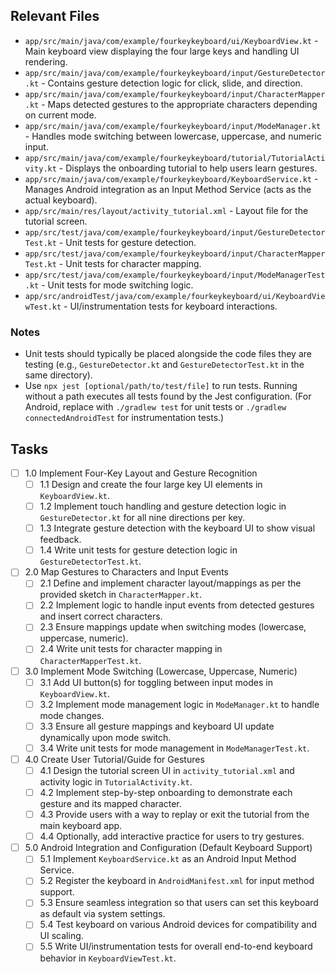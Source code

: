 ## Relevant Files
- `app/src/main/java/com/example/fourkeykeyboard/ui/KeyboardView.kt` - Main keyboard view displaying the four large keys and handling UI rendering.
- `app/src/main/java/com/example/fourkeykeyboard/input/GestureDetector.kt` - Contains gesture detection logic for click, slide, and direction.
- `app/src/main/java/com/example/fourkeykeyboard/input/CharacterMapper.kt` - Maps detected gestures to the appropriate characters depending on current mode.
- `app/src/main/java/com/example/fourkeykeyboard/input/ModeManager.kt` - Handles mode switching between lowercase, uppercase, and numeric input.
- `app/src/main/java/com/example/fourkeykeyboard/tutorial/TutorialActivity.kt` - Displays the onboarding tutorial to help users learn gestures.
- `app/src/main/java/com/example/fourkeykeyboard/KeyboardService.kt` - Manages Android integration as an Input Method Service (acts as the actual keyboard).
- `app/src/main/res/layout/activity_tutorial.xml` - Layout file for the tutorial screen.
- `app/src/test/java/com/example/fourkeykeyboard/input/GestureDetectorTest.kt` - Unit tests for gesture detection.
- `app/src/test/java/com/example/fourkeykeyboard/input/CharacterMapperTest.kt` - Unit tests for character mapping.
- `app/src/test/java/com/example/fourkeykeyboard/input/ModeManagerTest.kt` - Unit tests for mode switching logic.
- `app/src/androidTest/java/com/example/fourkeykeyboard/ui/KeyboardViewTest.kt` - UI/instrumentation tests for keyboard interactions.

### Notes
- Unit tests should typically be placed alongside the code files they are testing (e.g., `GestureDetector.kt` and `GestureDetectorTest.kt` in the same directory).
- Use `npx jest [optional/path/to/test/file]` to run tests. Running without a path executes all tests found by the Jest configuration. (For Android, replace with `./gradlew test` for unit tests or `./gradlew connectedAndroidTest` for instrumentation tests.)

## Tasks

- [ ] 1.0 Implement Four-Key Layout and Gesture Recognition
  - [ ] 1.1 Design and create the four large key UI elements in `KeyboardView.kt`.
  - [ ] 1.2 Implement touch handling and gesture detection logic in `GestureDetector.kt` for all nine directions per key.
  - [ ] 1.3 Integrate gesture detection with the keyboard UI to show visual feedback.
  - [ ] 1.4 Write unit tests for gesture detection logic in `GestureDetectorTest.kt`.

- [ ] 2.0 Map Gestures to Characters and Input Events
  - [ ] 2.1 Define and implement character layout/mappings as per the provided sketch in `CharacterMapper.kt`.
  - [ ] 2.2 Implement logic to handle input events from detected gestures and insert correct characters.
  - [ ] 2.3 Ensure mappings update when switching modes (lowercase, uppercase, numeric).
  - [ ] 2.4 Write unit tests for character mapping in `CharacterMapperTest.kt`.

- [ ] 3.0 Implement Mode Switching (Lowercase, Uppercase, Numeric)
  - [ ] 3.1 Add UI button(s) for toggling between input modes in `KeyboardView.kt`.
  - [ ] 3.2 Implement mode management logic in `ModeManager.kt` to handle mode changes.
  - [ ] 3.3 Ensure all gesture mappings and keyboard UI update dynamically upon mode switch.
  - [ ] 3.4 Write unit tests for mode management in `ModeManagerTest.kt`.

- [ ] 4.0 Create User Tutorial/Guide for Gestures
  - [ ] 4.1 Design the tutorial screen UI in `activity_tutorial.xml` and activity logic in `TutorialActivity.kt`.
  - [ ] 4.2 Implement step-by-step onboarding to demonstrate each gesture and its mapped character.
  - [ ] 4.3 Provide users with a way to replay or exit the tutorial from the main keyboard app.
  - [ ] 4.4 Optionally, add interactive practice for users to try gestures.

- [ ] 5.0 Android Integration and Configuration (Default Keyboard Support)
  - [ ] 5.1 Implement `KeyboardService.kt` as an Android Input Method Service.
  - [ ] 5.2 Register the keyboard in `AndroidManifest.xml` for input method support.
  - [ ] 5.3 Ensure seamless integration so that users can set this keyboard as default via system settings.
  - [ ] 5.4 Test keyboard on various Android devices for compatibility and UI scaling.
  - [ ] 5.5 Write UI/instrumentation tests for overall end-to-end keyboard behavior in `KeyboardViewTest.kt`.